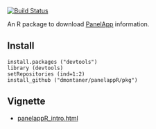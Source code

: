 


[![Build Status](https://travis-ci.org/dmontaner/panelappR.svg?branch=master)](https://travis-ci.org/dmontaner/panelappR)

An R package to download [PanelApp](https://panelapp.extge.co.uk/) information.


Install
--------------------------------------------------------------------------------

    install.packages ("devtools")
    library (devtools)
    setRepositories (ind=1:2)
    install_github ("dmontaner/panelappR/pkg")


Vignette
--------------------------------------------------------------------------------

- [panelappR_intro.html](http://www.dmontaner.com/tabdif/pkg/inst/doc/panelappR_intro.html)
